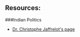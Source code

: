 ## Resources:

###Indian Politics
- [Dr. Christophe Jaffrelot's page](https://www.institutmontaigne.org/en/experts/christophe-jaffrelot)

